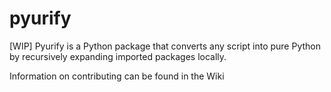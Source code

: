 # pyurify
[WIP] Pyurify is a Python package that converts any script into pure Python by recursively expanding imported packages locally.

Information on contributing can be found in the Wiki
